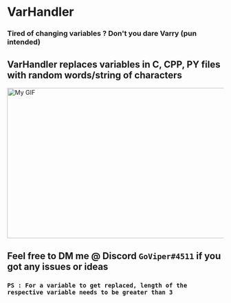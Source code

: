 
# VarHandler

  

### Tired of changing variables ? Don't you dare Varry (pun intended) </br>

## **VarHandler replaces variables in C, CPP, PY files with random words/string of characters**  </br>
<img src="https://github.com/GO-viper7/dino-jobs/blob/45e5417bbaa49b9c0764ce6a2471df3851aa8509/Extension-Development-Host-FP-Gr-1.gif" alt="My GIF" width = 600px height = 350px/>

## Feel free to DM me @ Discord `GoViper#4511` if you got any issues or ideas </br>

### **`PS : For a variable to get replaced, length of the respective variable needs to be greater than 3`**




